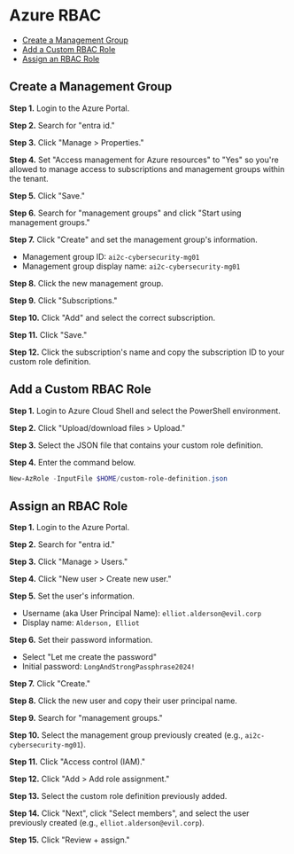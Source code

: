 # Azure RBAC
* [Create a Management Group](#create-a-management-group)
* [Add a Custom RBAC Role](#add-a-custom-rbac-role)
* [Assign an RBAC Role](#assign-an-rbac-role)

## Create a Management Group
**Step 1.** Login to the Azure Portal. 

**Step 2.** Search for "entra id."

**Step 3.** Click "Manage > Properties."

**Step 4.** Set "Access management for Azure resources" to "Yes" so you're allowed to manage access to subscriptions and management groups within the tenant. 

**Step 5.** Click "Save."

**Step 6.** Search for "management groups" and click "Start using management groups."

**Step 7.** Click "Create" and set the management group's information. 
* Management group ID: `ai2c-cybersecurity-mg01`
* Management group display name: `ai2c-cybersecurity-mg01`

**Step 8.** Click the new management group.

**Step 9.** Click "Subscriptions."

**Step 10.** Click "Add" and select the correct subscription.

**Step 11.** Click "Save."

**Step 12.** Click the subscription's name and copy the subscription ID to your custom role definition. 

## Add a Custom RBAC Role
**Step 1.** Login to Azure Cloud Shell and select the PowerShell environment. 

**Step 2.** Click "Upload/download files > Upload."

**Step 3.** Select the JSON file that contains your custom role definition. 

**Step 4.** Enter the command below. 
```powershell
New-AzRole -InputFile $HOME/custom-role-definition.json
```

## Assign an RBAC Role
**Step 1.** Login to the Azure Portal.

**Step 2.** Search for "entra id."

**Step 3.** Click "Manage > Users."

**Step 4.** Click "New user > Create new user."

**Step 5.** Set the user's information.
* Username (aka User Principal Name): `elliot.alderson@evil.corp`
* Display name: `Alderson, Elliot`

**Step 6.** Set their password information. 
* Select "Let me create the password"
* Initial password: `LongAndStrongPassphrase2024!`

**Step 7.** Click "Create."

**Step 8.** Click the new user and copy their user principal name.

**Step 9.** Search for "management groups."

**Step 10.** Select the management group previously created (e.g., `ai2c-cybersecurity-mg01`).

**Step 11.** Click "Access control (IAM)."

**Step 12.** Click "Add > Add role assignment."

**Step 13.** Select the custom role definition previously added. 

**Step 14.** Click "Next", click "Select members", and select the user previously created (e.g., `elliot.alderson@evil.corp`). 

**Step 15.** Click "Review + assign."